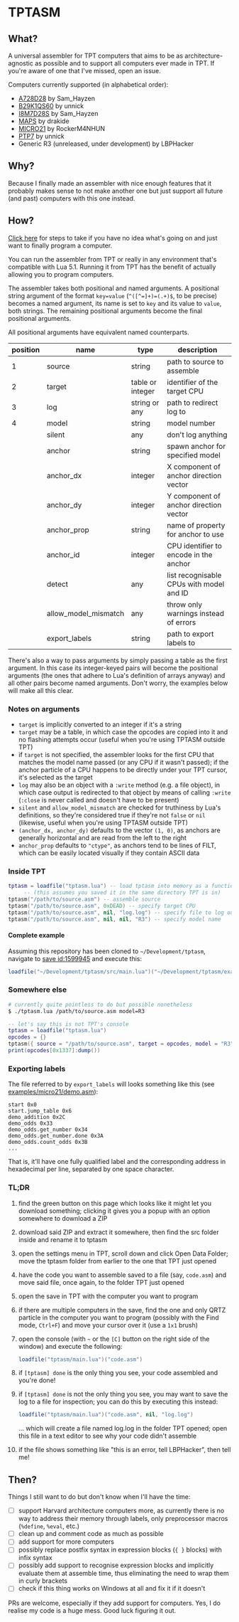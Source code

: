 # TPTASM

## What?

A universal assembler for TPT computers that aims to be as architecture-agnostic
as possible and to support all computers ever made in TPT. If you're aware of
one that I've missed, open an issue.

Computers currently supported (in alphabetical order):

- [A728D28](https://powdertoy.co.uk/Browse/View.html?ID=2460726) by Sam_Hayzen
- [B29K1QS60](https://powdertoy.co.uk/Browse/View.html?ID=2435570) by unnick
- [I8M7D28S](https://powdertoy.co.uk/Browse/View.html?ID=2473628) by Sam_Hayzen
- [MAPS](https://powdertoy.co.uk/Browse/View.html?ID=975033) by drakide
- [MICRO21](https://powdertoy.co.uk/Browse/View.html?ID=1599945) by RockerM4NHUN
- [PTP7](https://powdertoy.co.uk/Browse/View.html?ID=2458644) by unnick
- Generic R3 (unreleased, under development) by LBPHacker

## Why?

Because I finally made an assembler with nice enough features that it probably
makes sense to not make another one but just support all future (and past)
computers with this one instead.

## How?

[Click here](#tldr) for steps to take if you have no idea what's going on and
just want to finally program a computer.

You can run the assembler from TPT or really in any environment that's
compatible with Lua 5.1. Running it from TPT has the benefit of actually
allowing you to program computers.

The assembler takes both positional and named arguments. A positional string
argument of the format `key=value` (`^([^=]+)=(.+)$`, to be precise) becomes
a named argument, its name is set to `key` and its value to `value`, both
strings. The remaining positional arguments become the final positional
arguments.

All positional arguments have equivalent named counterparts.

| position | name   | type             | description                      |
| -------- | ------ | ---------------- | -------------------------------- |
| 1        | source | string           | path to source to assemble       |
| 2        | target | table or integer | identifier of the target CPU     |
| 3        | log    | string or any    | path to redirect log to          |
| 4        | model  | string           | model number                     |
| | silent          | any     | don't log anything                        |
| | anchor          | string  | spawn anchor for specified model          |
| | anchor\_dx      | integer | X component of anchor direction vector    |
| | anchor\_dy      | integer | Y component of anchor direction vector    |
| | anchor\_prop    | string  | name of property for anchor to use        |
| | anchor\_id      | integer | CPU identifier to encode in the anchor    |
| | detect          | any     | list recognisable CPUs with model and ID  |
| | allow\_model\_mismatch | any | throw only warnings instead of errors  |
| | export\_labels  | string  | path to export labels to                  |

There's also a way to pass arguments by simply passing a table as the first
argument. In this case its integer-keyed pairs will become the positional
arguments (the ones that adhere to Lua's definition of arrays anyway) and
all other pairs become named arguments. Don't worry, the examples below will
make all this clear.

### Notes on arguments

- `target` is implicitly converted to an integer if it's a string
- `target` may be a table, in which case the opcodes are copied into it and
  no flashing attempts occur (useful when you're using TPTASM outside TPT)
- if `target` is not specified, the assembler looks for the first CPU that
  matches the model name passed (or any CPU if it wasn't passed); if the anchor
  particle of a CPU happens to be directly under your TPT cursor, it's selected
  as the target
- `log` may also be an object with a `:write` method (e.g. a file object), in
  which case output is redirected to that object by means of calling `:write`
  (`:close` is never called and doesn't have to be present)
- `silent` and `allow_model_mismatch` are checked for truthiness by Lua's
  definitions, so they're considered true if they're not `false` or `nil`
  (likewise, useful when you're using TPTASM outside TPT)
- `(anchor_dx, anchor_dy)` defaults to the vector `(1, 0)`, as anchors are
  generally horizontal and are read from the left to the right
- `anchor_prop` defaults to `"ctype"`, as anchors tend to be lines of FILT,
  which can be easily located visually if they contain ASCII data

### Inside TPT

```lua
tptasm = loadfile("tptasm.lua") -- load tptasm into memory as a function
     -- (this assumes you saved it in the same directory TPT is in)
tptasm("/path/to/source.asm") -- assemble source
tptasm("/path/to/source.asm", 0xDEAD) -- specify target CPU
tptasm("/path/to/source.asm", nil, "log.log") -- specify file to log output to
tptasm("/path/to/source.asm", nil, nil, "R3") -- specify model name
```

#### Complete example

Assuming this repository has been cloned to `~/Development/tptasm`, navigate to
[save id:1599945](https://powdertoy.co.uk/Browse/View.html?ID=1599945) and
execute this:

```lua
loadfile("~/Development/tptasm/src/main.lua")("~/Development/tptasm/examples/micro21/demo.asm")
```

### Somewhere else

```sh
# currently quite pointless to do but possible nonetheless
$ ./tptasm.lua /path/to/source.asm model=R3
```

```lua
-- let's say this is not TPT's console
tptasm = loadfile("tptasm.lua")
opcodes = {}
tptasm({ source = "/path/to/source.asm", target = opcodes, model = "R3" })
print(opcodes[0x1337]:dump())
```

### Exporting labels

The file referred to by `export_labels` will looks something like this
(see [examples/micro21/demo.asm](examples/micro21/demo.asm)):

```
start 0x0
start.jump_table 0x6
demo_addition 0x2C
demo_odds 0x33
demo_odds.get_number 0x34
demo_odds.get_number.done 0x3A
demo_odds.count_odds 0x3B
...
```

That is, it'll have one fully qualified label and the corresponding address
in hexadecimal per line, separated by one space character.

### TL;DR

1. find the green button on this page which looks like it might let you
   download something; clicking it gives you a popup with an option somewhere
   to download a ZIP
1. download said ZIP and extract it somewhere, then find the src folder inside
   and rename it to tptasm
1. open the settings menu in TPT, scroll down and click Open Data Folder;
   move the tptasm folder from earlier to the one that TPT just opened
1. have the code you want to assemble saved to a file (say, `code.asm`) and
   move said file, once again, to the folder TPT just opened
1. open the save in TPT with the computer you want to program
1. if there are multiple computers in the save, find the one and only QRTZ
   particle in the computer you want to program (possibly with the Find mode,
   `Ctrl+F`) and move your cursor over it (use a `1x1` brush)
1. open the console (with `~` or the `[C]` button on the right side of the
   window) and execute the following:

   ```lua
   loadfile("tptasm/main.lua")("code.asm")
   ```

1. if `[tptasm] done` is the only thing you see, your code assembled
   and you're done!
1. if `[tptasm] done` is not the only thing you see, you may want to save the
   log to a file for inspection; you can do this by executing this instead:

   ```lua
   loadfile("tptasm/main.lua")("code.asm", nil, "log.log")
   ```

   ... which will create a file named log.log in the folder TPT opened; open
   this file in a text editor to see why your code didn't assemble
1. if the file shows something like "this is an error, tell LBPHacker", then
   tell me!


## Then?

Things I still want to do but don't know when I'll have the time:

- [ ] support Harvard architecture computers more, as currently there is no
      way to address their memory through labels, only preprocessor macros
      (`%define`, `%eval`, etc.)
- [ ] clean up and comment code as much as possible
- [ ] add support for more computers
- [ ] possibly replace postfix syntax in expression blocks (`{ }` blocks) with
      infix syntax
- [ ] possibly add support to recognise expression blocks and implicitly
      evaluate them at assemble time, thus eliminating the need to wrap them in
      curly brackets
- [ ] check if this thing works on Windows at all and fix it if it doesn't

PRs are welcome, especially if they add support for computers. Yes, I do realise
my code is a huge mess. Good luck figuring it out.
